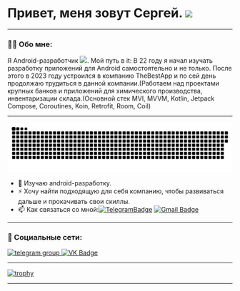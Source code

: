 # Привет, меня зовут Сергей. ![](https://user-images.githubusercontent.com/18350557/176309783-0785949b-9127-417c-8b55-ab5a4333674e.gif)
--- 
### :man_technologist: Обо мне:

Я Android-разработчик <img src="https://media.giphy.com/media/WUlplcMpOCEmTGBtBW/giphy.gif" width="30px">. Мой путь в it: В 22 году я начал изучать разработку приложений для Android самостоятельно и не только. После этого в 2023 году устроился в компанию TheBestApp и по сей день продолжаю трудиться в данной компании.(Работаем над проектами крупных банков и приложений для химического производства, инвентаризации склада.(Основной стек MVI, MVVM, Kotlin, Jetpack Compose, Coroutines, Koin, Retrofit, Room, Coil)

---
<p align="center">
 <img width="600" src=".github/workflows/github-snake.svg" alt="snake"/>
</p>


- :telescope: Изучаю android-разработку. 
- :zap: Хочу найти подходящую для себя компанию, чтобы развиваться дальше и прокачивать свои скиллы. 
- :mailbox: Как связаться со мной:[![TelegramBadge](https://img.shields.io/badge/-sergeibazlov-blue?style=flat&logo=Telegram&logoColor=white)](https://t.me/Sergo_Cor) [![Gmail Badge](https://img.shields.io/badge/-Gmail-red?style=flat&logo=Gmail&logoColor=white)](sergeibazlov5@gmail.com)

---

### 🤝 Социальные сети:

  <div id="badges">
   <a href="https://t.me/Sergo_Cor" target="_blank">
      <img src="https://cdn-icons-png.flaticon.com/512/2111/2111646.png" width="40" height="40" alt="telegram group" />
    </a>
    <a href="https://vk.com/id106466516" target="_blank">
      <img src="https://cdn-icons-png.flaticon.com/512/145/145813.png" width="40" height="40" alt="VK Badge"/>
    </a>
  </div>

---

[![trophy](https://github-profile-trophy.vercel.app/?username=ryo-ma)](https://github.com/ryo-ma/github-profile-trophy)

---

<!--
**SergeiBaz/SergeiBaz** is a ✨ _special_ ✨ repository because its `README.md` (this file) appears on your GitHub profile.

Here are some ideas to get you started:

- 🔭 I’m currently working on ...
- 🌱 I’m currently learning ...
- 👯 I’m looking to collaborate on ...
- 🤔 I’m looking for help with ...
- 💬 Ask me about ...
- 📫 How to reach me: ...
- 😄 Pronouns: ...
- ⚡ Fun fact: ...
-->

